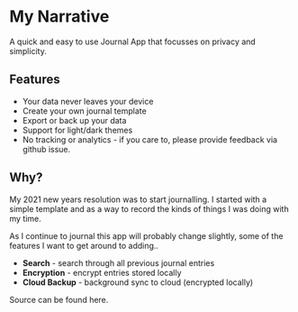 # My Narrative

A quick and easy to use Journal App that focusses on privacy and simplicity.

## Features

+ Your data never leaves your device
+ Create your own journal template
+ Export or back up your data
+ Support for light/dark themes
+ No tracking or analytics - if you care to, please provide feedback via github issue.

## Why?

My 2021 new years resolution was to start journalling. I started with a simple template and as a way to record the kinds of things I was doing with my time.

As I continue to journal this app will probably change slightly, some of the features I want to get around to adding..

+ **Search** - search through all previous journal entries
+ **Encryption** - encrypt entries stored locally
+ **Cloud Backup** - background sync to cloud (encrypted locally)

Source can be found here.